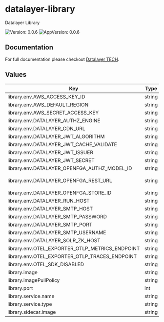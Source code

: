 # datalayer-library

Datalayer Library

![Version: 0.0.6](https://img.shields.io/badge/Version-0.0.6-informational?style=flat-square) ![AppVersion: 0.0.6](https://img.shields.io/badge/AppVersion-0.0.6-informational?style=flat-square)

## Documentation

For full documentation please checkout [Datalayer TECH](https://datalayer.tech/docs/build).

## Values

| Key | Type | Default | Description |
|-----|------|---------|-------------|
| library.env.AWS_ACCESS_KEY_ID | string | `""` |  |
| library.env.AWS_DEFAULT_REGION | string | `""` |  |
| library.env.AWS_SECRET_ACCESS_KEY | string | `""` |  |
| library.env.DATALAYER_AUTHZ_ENGINE | string | `""` |  |
| library.env.DATALAYER_CDN_URL | string | `""` |  |
| library.env.DATALAYER_JWT_ALGORITHM | string | `""` |  |
| library.env.DATALAYER_JWT_CACHE_VALIDATE | string | `"false"` |  |
| library.env.DATALAYER_JWT_ISSUER | string | `""` |  |
| library.env.DATALAYER_JWT_SECRET | string | `""` |  |
| library.env.DATALAYER_OPENFGA_AUTHZ_MODEL_ID | string | `""` |  |
| library.env.DATALAYER_OPENFGA_REST_URL | string | `"http://datalayer-openfga.datalayer-openfga.svc.cluster.local:8080"` |  |
| library.env.DATALAYER_OPENFGA_STORE_ID | string | `""` |  |
| library.env.DATALAYER_RUN_HOST | string | `""` |  |
| library.env.DATALAYER_SMTP_HOST | string | `""` |  |
| library.env.DATALAYER_SMTP_PASSWORD | string | `""` |  |
| library.env.DATALAYER_SMTP_PORT | string | `""` |  |
| library.env.DATALAYER_SMTP_USERNAME | string | `""` |  |
| library.env.DATALAYER_SOLR_ZK_HOST | string | `""` |  |
| library.env.OTEL_EXPORTER_OTLP_METRICS_ENDPOINT | string | `""` |  |
| library.env.OTEL_EXPORTER_OTLP_TRACES_ENDPOINT | string | `""` |  |
| library.env.OTEL_SDK_DISABLED | string | `"false"` |  |
| library.image | string | `"datalayer/library:0.0.6"` |  |
| library.imagePullPolicy | string | `"IfNotPresent"` |  |
| library.port | int | `9800` |  |
| library.service.name | string | `"library"` |  |
| library.service.type | string | `"LoadBalancer"` |  |
| library.sidecar.image | string | `"datalayer/whoami:0.0.6"` |  |

